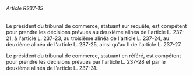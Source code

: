 ###### Article R237-15

Le président du tribunal de commerce, statuant sur requête, est compétent pour prendre les décisions prévues au deuxième alinéa de l'article L. 237-21, à l'article L. 237-23, au troisième alinéa de l'article L. 237-24, au deuxième alinéa de l'article L. 237-25, ainsi qu'au II de l'article L. 237-27.

Le président du tribunal de commerce, statuant en référé, est compétent pour prendre les décisions prévues par l'article L. 237-28 et par le deuxième alinéa de l'article L. 237-31.

